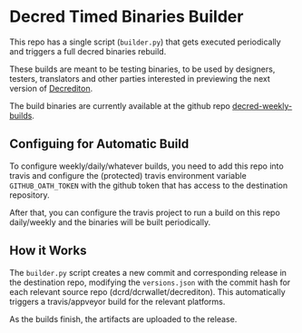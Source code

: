 # Decred Timed Binaries Builder

This repo has a single script (`builder.py`) that gets executed periodically and triggers a full decred binaries rebuild.

These builds are meant to be testing binaries, to be used by designers, testers, translators and other parties interested in previewing the next version of [Decrediton](https://github.com/decred/decrediton).

The build binaries are currently available at the github repo [decred-weekly-builds](https://github.com/matheusd/decred-weekly-builds).


## Configuing for Automatic Build

To configure weekly/daily/whatever builds, you need to add this repo into travis and configure the (protected) travis environment variable `GITHUB_OATH_TOKEN` with the github token that has access to the destination repository.

After that, you can configure the travis project to run a build on this repo daily/weekly and the binaries will be built periodically.

## How it Works

The `builder.py` script creates a new commit and corresponding release in the destination repo, modifying the `versions.json` with the commit hash for each relevant source repo (dcrd/dcrwallet/decrediton). This automatically triggers a travis/appveyor build for the relevant platforms.

As the builds finish, the artifacts are uploaded to the release.
